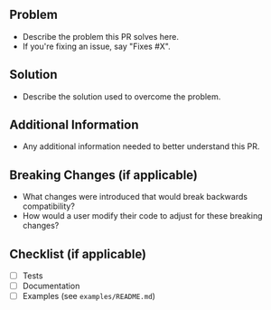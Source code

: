 ## Problem

- Describe the problem this PR solves here.
- If you're fixing an issue, say "Fixes #X".

## Solution

- Describe the solution used to overcome the problem.

## Additional Information

- Any additional information needed to better understand this PR.

## Breaking Changes (if applicable)

- What changes were introduced that would break backwards compatibility?
- How would a user modify their code to adjust for these breaking changes?

## Checklist (if applicable)

- [ ] Tests
- [ ] Documentation
- [ ] Examples (see `examples/README.md`) 
